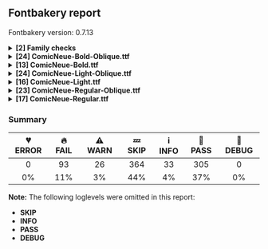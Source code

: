 ## Fontbakery report

Fontbakery version: 0.7.13

<details>
<summary><b>[2] Family checks</b></summary>
<details>
<summary>🔥 <b>FAIL:</b> Each font in a family must have the same vertical metrics values.</summary>

* [com.google.fonts/check/family/vertical_metrics](https://font-bakery.readthedocs.io/en/latest/fontbakery/profiles/universal.html#com.google.fonts/check/family/vertical_metrics)
* 🔥 **FAIL** usWinAscent is not the same across the family:
:Comic Neue BoldOblique: 942
Comic Neue Bold: 942
Comic Neue LightOblique: 947
Comic Neue Light: 948
Comic Neue Oblique: 940
Comic Neue Normal: 940
* 🔥 **FAIL** usWinDescent is not the same across the family:
:Comic Neue BoldOblique: 249
Comic Neue Bold: 249
Comic Neue LightOblique: 229
Comic Neue Light: 229
Comic Neue Oblique: 221
Comic Neue Normal: 221
* 🔥 **FAIL** ascent is not the same across the family:
:Comic Neue BoldOblique: 942
Comic Neue Bold: 942
Comic Neue LightOblique: 947
Comic Neue Light: 948
Comic Neue Oblique: 940
Comic Neue Normal: 940
* 🔥 **FAIL** descent is not the same across the family:
:Comic Neue BoldOblique: -249
Comic Neue Bold: -249
Comic Neue LightOblique: -229
Comic Neue Light: -229
Comic Neue Oblique: -221
Comic Neue Normal: -221

</details>
<details>
<summary>🔥 <b>FAIL:</b> Verify that each group of fonts with the same nameID 1 has maximum of 4 fonts</summary>

* [com.adobe.fonts/check/family/max_4_fonts_per_family_name](https://font-bakery.readthedocs.io/en/latest/fontbakery/profiles/name.html#com.adobe.fonts/check/family/max_4_fonts_per_family_name)
* 🔥 **FAIL** Family 'Comic Neue' has 6 fonts (should be 4 or fewer). [code: too-many]

</details>
<br>
</details>
<details>
<summary><b>[24] ComicNeue-Bold-Oblique.ttf</b></summary>
<details>
<summary>🔥 <b>FAIL:</b> Checking file is named canonically.</summary>

* [com.google.fonts/check/canonical_filename](https://font-bakery.readthedocs.io/en/latest/fontbakery/profiles/googlefonts.html#com.google.fonts/check/canonical_filename)
* 🔥 **FAIL** Style name used in "ComicNeue-Bold-Oblique.ttf" is not canonical. You should rebuild the font using any of the following style names: "Thin", "ExtraLight", "Light", "Regular", "Medium", "SemiBold", "Bold", "ExtraBold", "Black", "Thin Italic", "ExtraLight Italic", "Light Italic", "Italic", "Medium Italic", "SemiBold Italic", "Bold Italic", "ExtraBold Italic", "Black Italic". [code: bad-static-filename]

</details>
<details>
<summary>🔥 <b>FAIL:</b> Checking OS/2 fsType.</summary>

* [com.google.fonts/check/fstype](https://font-bakery.readthedocs.io/en/latest/fontbakery/profiles/googlefonts.html#com.google.fonts/check/fstype)
* 🔥 **FAIL** OS/2 fsType is a legacy DRM-related field.
In this font it is set to 4 meaning that:
The font may be embedded, and temporarily loaded on the remote system, but documents that use it must not be editable.

No such DRM restrictions can be enabled on the Google Fonts collection, so the fsType field must be set to zero (Installable Embedding) instead.
Fonts with this setting indicate that they may be embedded and permanently installed on the remote system by an application.

More detailed info is available at:
https://docs.microsoft.com/en-us/typography/opentype/spec/os2#fstype [code: drm]

</details>
<details>
<summary>🔥 <b>FAIL:</b> Check glyph coverage.</summary>

* [com.google.fonts/check/glyph_coverage](https://font-bakery.readthedocs.io/en/latest/fontbakery/profiles/googlefonts.html#com.google.fonts/check/glyph_coverage)
* 🔥 **FAIL** Missing required codepoints: 0x000D (CARRIAGE RETURN), 0x00A6 (BROKEN BAR), 0x00BC (VULGAR FRACTION ONE QUARTER), 0x00BD (VULGAR FRACTION ONE HALF), 0x00BE (VULGAR FRACTION THREE QUARTERS), 0x0131 (LATIN SMALL LETTER DOTLESS I), 0x02C6 (MODIFIER LETTER CIRCUMFLEX ACCENT), 0x02DA (RING ABOVE), 0x02DC (SMALL TILDE), 0x2044 (FRACTION SLASH) and 3 more. [code: missing-codepoints]

</details>
<details>
<summary>🔥 <b>FAIL:</b> Checking OS/2 usWeightClass.</summary>

* [com.google.fonts/check/usweightclass](https://font-bakery.readthedocs.io/en/latest/fontbakery/profiles/googlefonts.html#com.google.fonts/check/usweightclass)
* 🔥 **FAIL** OS/2 usWeightClass expected value for 'Regular' is 400 but this font has 700.
 GlyphsApp users should set a Custom Parameter for 'Axis Location' in each master to ensure that the information is accurately built into variable fonts. [code: bad-value]

</details>
<details>
<summary>🔥 <b>FAIL:</b> License URL matches License text on name table?</summary>

* [com.google.fonts/check/name/license_url](https://font-bakery.readthedocs.io/en/latest/fontbakery/profiles/googlefonts.html#com.google.fonts/check/name/license_url)
* 🔥 **FAIL** A known license URL must be provided in the NameID 14 (LICENSE INFO URL) entry. Currently accepted licenses are Apache: 'http://www.apache.org/licenses/LICENSE-2.0' or Open Font License: 'http://scripts.sil.org/OFL'
For a small set of legacy families the Ubuntu Font License 'https://www.ubuntu.com/legal/terms-and-policies/font-licence' may be acceptable as well.
When in doubt, please choose OFL for new font projects. [code: no-license-found]

</details>
<details>
<summary>🔥 <b>FAIL:</b> Copyright notices match canonical pattern in fonts</summary>

* [com.google.fonts/check/font_copyright](https://font-bakery.readthedocs.io/en/latest/fontbakery/profiles/googlefonts.html#com.google.fonts/check/font_copyright)
* 🔥 **FAIL** Name Table entry: Copyright notices should match a pattern similar to: "Copyright 2019 The Familyname Project Authors (git url)"
But instead we have got:
"-" [code: bad-notice-format]

</details>
<details>
<summary>🔥 <b>FAIL:</b> Checking OS/2 fsSelection value.</summary>

* [com.google.fonts/check/fsselection](https://font-bakery.readthedocs.io/en/latest/fontbakery/profiles/googlefonts.html#com.google.fonts/check/fsselection)
* 🔥 **FAIL** OS/2 fsSelection ITALIC bit should be reset. [code: bad-ITALIC]

</details>
<details>
<summary>🔥 <b>FAIL:</b> Checking post.italicAngle value.</summary>

* [com.google.fonts/check/italic_angle](https://font-bakery.readthedocs.io/en/latest/fontbakery/profiles/googlefonts.html#com.google.fonts/check/italic_angle)
* 🔥 **FAIL** Font is not italic, so post.italicAngle should be equal to zero. [code: non-zero-normal]

</details>
<details>
<summary>🔥 <b>FAIL:</b> Checking head.macStyle value.</summary>

* [com.google.fonts/check/mac_style](https://font-bakery.readthedocs.io/en/latest/fontbakery/profiles/googlefonts.html#com.google.fonts/check/mac_style)
* 🔥 **FAIL** head macStyle ITALIC bit should be reset. [code: bad-ITALIC]

</details>
<details>
<summary>🔥 <b>FAIL:</b> Check name table: FONT_SUBFAMILY_NAME entries. </summary>

* [com.google.fonts/check/name/subfamilyname](https://font-bakery.readthedocs.io/en/latest/fontbakery/profiles/googlefonts.html#com.google.fonts/check/name/subfamilyname)
* 🔥 **FAIL** SUBFAMILY_NAME for Win "BoldOblique" must be "Regular" [code: bad-familyname]

</details>
<details>
<summary>🔥 <b>FAIL:</b> Check name table: FULL_FONT_NAME entries. </summary>

* [com.google.fonts/check/name/fullfontname](https://font-bakery.readthedocs.io/en/latest/fontbakery/profiles/googlefonts.html#com.google.fonts/check/name/fullfontname)
* 🔥 **FAIL** Entry [FULL_FONT_NAME(4):WINDOWS(3)] on the "name" table: Expected "Comic Neue Bold"  but got "Comic Neue BoldOblique". [code: bad-entry]

</details>
<details>
<summary>🔥 <b>FAIL:</b> Check name table: POSTSCRIPT_NAME entries. </summary>

* [com.google.fonts/check/name/postscriptname](https://font-bakery.readthedocs.io/en/latest/fontbakery/profiles/googlefonts.html#com.google.fonts/check/name/postscriptname)
* 🔥 **FAIL** Entry [POSTSCRIPT_NAME(6):WINDOWS(3)] on the "name" table: Expected "ComicNeue-Bold" but got "ComicNeue-BoldOblique". [code: bad-entry]

</details>
<details>
<summary>🔥 <b>FAIL:</b> Check name table: TYPOGRAPHIC_FAMILY_NAME entries. </summary>

* [com.google.fonts/check/name/typographicfamilyname](https://font-bakery.readthedocs.io/en/latest/fontbakery/profiles/googlefonts.html#com.google.fonts/check/name/typographicfamilyname)
* 🔥 **FAIL** Font style is "Bold" and, for that reason, it is not expected to have a [TYPOGRAPHIC_FAMILY_NAME(16):WINDOWS(3)] entry! [code: ribbi]

</details>
<details>
<summary>🔥 <b>FAIL:</b> Check name table: TYPOGRAPHIC_SUBFAMILY_NAME entries. </summary>

* [com.google.fonts/check/name/typographicsubfamilyname](https://font-bakery.readthedocs.io/en/latest/fontbakery/profiles/googlefonts.html#com.google.fonts/check/name/typographicsubfamilyname)
* 🔥 **FAIL** TYPOGRAPHIC_SUBFAMILY_NAME entry for Win "Bold Oblique" must be "Regular". Please note, since the font style is RIBBI, this record can be safely deleted. [code: bad-win-name]

</details>
<details>
<summary>🔥 <b>FAIL:</b> Font enables smart dropout control in "prep" table instructions?</summary>

* [com.google.fonts/check/smart_dropout](https://font-bakery.readthedocs.io/en/latest/fontbakery/profiles/googlefonts.html#com.google.fonts/check/smart_dropout)
* 🔥 **FAIL** The 'prep' table does not contain TrueType instructions enabling smart dropout control. To fix, export the font with autohinting enabled, or run ttfautohint on the font, or run the `gftools fix-nonhinting` script. [code: lacks-smart-dropout]

</details>
<details>
<summary>🔥 <b>FAIL:</b> Name table records must not have trailing spaces.</summary>

* [com.google.fonts/check/name/trailing_spaces](https://font-bakery.readthedocs.io/en/latest/fontbakery/profiles/universal.html#com.google.fonts/check/name/trailing_spaces)
* 🔥 **FAIL** Name table record with key = (3, 1, 1033, 13) has trailing spaces that must be removed: 'Licensed u[...]sion 1.1. '

</details>
<details>
<summary>🔥 <b>FAIL:</b> Checking OS/2 usWinAscent & usWinDescent.</summary>

* [com.google.fonts/check/family/win_ascent_and_descent](https://font-bakery.readthedocs.io/en/latest/fontbakery/profiles/universal.html#com.google.fonts/check/family/win_ascent_and_descent)
* 🔥 **FAIL** OS/2.usWinAscent value should be equal or greater than 948, but got 942 instead [code: ascent]

</details>
<details>
<summary>🔥 <b>FAIL:</b> Checking OS/2 Metrics match hhea Metrics.</summary>

* [com.google.fonts/check/os2_metrics_match_hhea](https://font-bakery.readthedocs.io/en/latest/fontbakery/profiles/universal.html#com.google.fonts/check/os2_metrics_match_hhea)
* 🔥 **FAIL** OS/2 sTypoAscender and hhea ascent must be equal. [code: ascender]

</details>
<details>
<summary>🔥 <b>FAIL:</b> Are there unwanted tables?</summary>

* [com.google.fonts/check/unwanted_tables](https://font-bakery.readthedocs.io/en/latest/fontbakery/profiles/universal.html#com.google.fonts/check/unwanted_tables)
* 🔥 **FAIL** The following unwanted font tables were found:
Table: FFTM
Reason: Table contains redundant FontForge timestamp info

They can be removed by using fonttools/ttx.

</details>
<details>
<summary>🔥 <b>FAIL:</b> Does the font have a DSIG table?</summary>

* [com.google.fonts/check/dsig](https://font-bakery.readthedocs.io/en/latest/fontbakery/profiles/dsig.html#com.google.fonts/check/dsig)
* 🔥 **FAIL** This font lacks a digital signature (DSIG table). Some applications may require one (even if only a dummy placeholder) in order to work properly. You can add a DSIG table by running the `gftools fix-dsig` script. [code: lacks-signature]

</details>
<details>
<summary>⚠ <b>WARN:</b> Checking OS/2 achVendID.</summary>

* [com.google.fonts/check/vendor_id](https://font-bakery.readthedocs.io/en/latest/fontbakery/profiles/googlefonts.html#com.google.fonts/check/vendor_id)
* ⚠ **WARN** OS/2 VendorID value '    ' is not a known registered id. You should set it to your own 4 character code, and register that code with Microsoft at https://www.microsoft.com/typography/links/vendorlist.aspx [code: unknown]

</details>
<details>
<summary>⚠ <b>WARN:</b> Is the Grid-fitting and Scan-conversion Procedure ('gasp') table set to optimize rendering?</summary>

* [com.google.fonts/check/gasp](https://font-bakery.readthedocs.io/en/latest/fontbakery/profiles/googlefonts.html#com.google.fonts/check/gasp)
* ⚠ **WARN** The gasp range 0xFFFF value 0x02 should be set to 0x0F. [code: unset-flags]

</details>
<details>
<summary>⚠ <b>WARN:</b> Stricter unitsPerEm criteria for Google Fonts. </summary>

* [com.google.fonts/check/unitsperem_strict](https://font-bakery.readthedocs.io/en/latest/fontbakery/profiles/googlefonts.html#com.google.fonts/check/unitsperem_strict)
* ⚠ **WARN** Even though unitsPerEm (1000) in this font is reasonable. It is strongly advised to consider changing it to 2000, since it will likely improve the quality of Variable Fonts by avoiding excessive rounding of coordinates on interpolations. [code: legacy-value]

</details>
<details>
<summary>⚠ <b>WARN:</b> Check for points out of bounds.</summary>

* [com.google.fonts/check/points_out_of_bounds](https://font-bakery.readthedocs.io/en/latest/fontbakery/profiles/glyf.html#com.google.fonts/check/points_out_of_bounds)
* ⚠ **WARN** The following glyphs have coordinates which are out of bounds:
	* ('ampersand', 548, 61)
	* ('three', 35, 120)
	* ('five', 34, 120)
	* ('backslash', 439, 60)
	* ('asciicircum', 443, 418)
	* ('grave', 422, 582)
	* ('threesuperior', 42, 478)
	* ('Yacute', 95, 617)
	* ('Sacute', 34, 158)
	* ('Scircumflex', 34, 158) and 4 more.

This happens a lot when points are not extremes, which is usually bad. However, fixing this alert by adding points on extremes may do more harm than good, especially with italics, calligraphic-script, handwriting, rounded and other fonts. So it is common to ignore this message. [code: points-out-of-bounds]

</details>
<br>
</details>
<details>
<summary><b>[13] ComicNeue-Bold.ttf</b></summary>
<details>
<summary>🔥 <b>FAIL:</b> Checking OS/2 fsType.</summary>

* [com.google.fonts/check/fstype](https://font-bakery.readthedocs.io/en/latest/fontbakery/profiles/googlefonts.html#com.google.fonts/check/fstype)
* 🔥 **FAIL** OS/2 fsType is a legacy DRM-related field.
In this font it is set to 4 meaning that:
The font may be embedded, and temporarily loaded on the remote system, but documents that use it must not be editable.

No such DRM restrictions can be enabled on the Google Fonts collection, so the fsType field must be set to zero (Installable Embedding) instead.
Fonts with this setting indicate that they may be embedded and permanently installed on the remote system by an application.

More detailed info is available at:
https://docs.microsoft.com/en-us/typography/opentype/spec/os2#fstype [code: drm]

</details>
<details>
<summary>🔥 <b>FAIL:</b> Check glyph coverage.</summary>

* [com.google.fonts/check/glyph_coverage](https://font-bakery.readthedocs.io/en/latest/fontbakery/profiles/googlefonts.html#com.google.fonts/check/glyph_coverage)
* 🔥 **FAIL** Missing required codepoints: 0x000D (CARRIAGE RETURN), 0x00A6 (BROKEN BAR), 0x00BC (VULGAR FRACTION ONE QUARTER), 0x00BD (VULGAR FRACTION ONE HALF), 0x00BE (VULGAR FRACTION THREE QUARTERS), 0x0131 (LATIN SMALL LETTER DOTLESS I), 0x02C6 (MODIFIER LETTER CIRCUMFLEX ACCENT), 0x02DA (RING ABOVE), 0x02DC (SMALL TILDE), 0x2044 (FRACTION SLASH) and 3 more. [code: missing-codepoints]

</details>
<details>
<summary>🔥 <b>FAIL:</b> License URL matches License text on name table?</summary>

* [com.google.fonts/check/name/license_url](https://font-bakery.readthedocs.io/en/latest/fontbakery/profiles/googlefonts.html#com.google.fonts/check/name/license_url)
* 🔥 **FAIL** A known license URL must be provided in the NameID 14 (LICENSE INFO URL) entry. Currently accepted licenses are Apache: 'http://www.apache.org/licenses/LICENSE-2.0' or Open Font License: 'http://scripts.sil.org/OFL'
For a small set of legacy families the Ubuntu Font License 'https://www.ubuntu.com/legal/terms-and-policies/font-licence' may be acceptable as well.
When in doubt, please choose OFL for new font projects. [code: no-license-found]

</details>
<details>
<summary>🔥 <b>FAIL:</b> Copyright notices match canonical pattern in fonts</summary>

* [com.google.fonts/check/font_copyright](https://font-bakery.readthedocs.io/en/latest/fontbakery/profiles/googlefonts.html#com.google.fonts/check/font_copyright)
* 🔥 **FAIL** Name Table entry: Copyright notices should match a pattern similar to: "Copyright 2019 The Familyname Project Authors (git url)"
But instead we have got:
"-" [code: bad-notice-format]

</details>
<details>
<summary>🔥 <b>FAIL:</b> Check name table: TYPOGRAPHIC_FAMILY_NAME entries. </summary>

* [com.google.fonts/check/name/typographicfamilyname](https://font-bakery.readthedocs.io/en/latest/fontbakery/profiles/googlefonts.html#com.google.fonts/check/name/typographicfamilyname)
* 🔥 **FAIL** Font style is "Bold" and, for that reason, it is not expected to have a [TYPOGRAPHIC_FAMILY_NAME(16):WINDOWS(3)] entry! [code: ribbi]

</details>
<details>
<summary>🔥 <b>FAIL:</b> Font enables smart dropout control in "prep" table instructions?</summary>

* [com.google.fonts/check/smart_dropout](https://font-bakery.readthedocs.io/en/latest/fontbakery/profiles/googlefonts.html#com.google.fonts/check/smart_dropout)
* 🔥 **FAIL** The 'prep' table does not contain TrueType instructions enabling smart dropout control. To fix, export the font with autohinting enabled, or run ttfautohint on the font, or run the `gftools fix-nonhinting` script. [code: lacks-smart-dropout]

</details>
<details>
<summary>🔥 <b>FAIL:</b> Checking OS/2 usWinAscent & usWinDescent.</summary>

* [com.google.fonts/check/family/win_ascent_and_descent](https://font-bakery.readthedocs.io/en/latest/fontbakery/profiles/universal.html#com.google.fonts/check/family/win_ascent_and_descent)
* 🔥 **FAIL** OS/2.usWinAscent value should be equal or greater than 948, but got 942 instead [code: ascent]

</details>
<details>
<summary>🔥 <b>FAIL:</b> Checking OS/2 Metrics match hhea Metrics.</summary>

* [com.google.fonts/check/os2_metrics_match_hhea](https://font-bakery.readthedocs.io/en/latest/fontbakery/profiles/universal.html#com.google.fonts/check/os2_metrics_match_hhea)
* 🔥 **FAIL** OS/2 sTypoAscender and hhea ascent must be equal. [code: ascender]

</details>
<details>
<summary>🔥 <b>FAIL:</b> Are there unwanted tables?</summary>

* [com.google.fonts/check/unwanted_tables](https://font-bakery.readthedocs.io/en/latest/fontbakery/profiles/universal.html#com.google.fonts/check/unwanted_tables)
* 🔥 **FAIL** The following unwanted font tables were found:
Table: FFTM
Reason: Table contains redundant FontForge timestamp info

They can be removed by using fonttools/ttx.

</details>
<details>
<summary>🔥 <b>FAIL:</b> Does the font have a DSIG table?</summary>

* [com.google.fonts/check/dsig](https://font-bakery.readthedocs.io/en/latest/fontbakery/profiles/dsig.html#com.google.fonts/check/dsig)
* 🔥 **FAIL** This font lacks a digital signature (DSIG table). Some applications may require one (even if only a dummy placeholder) in order to work properly. You can add a DSIG table by running the `gftools fix-dsig` script. [code: lacks-signature]

</details>
<details>
<summary>⚠ <b>WARN:</b> Checking OS/2 achVendID.</summary>

* [com.google.fonts/check/vendor_id](https://font-bakery.readthedocs.io/en/latest/fontbakery/profiles/googlefonts.html#com.google.fonts/check/vendor_id)
* ⚠ **WARN** OS/2 VendorID value '    ' is not a known registered id. You should set it to your own 4 character code, and register that code with Microsoft at https://www.microsoft.com/typography/links/vendorlist.aspx [code: unknown]

</details>
<details>
<summary>⚠ <b>WARN:</b> Stricter unitsPerEm criteria for Google Fonts. </summary>

* [com.google.fonts/check/unitsperem_strict](https://font-bakery.readthedocs.io/en/latest/fontbakery/profiles/googlefonts.html#com.google.fonts/check/unitsperem_strict)
* ⚠ **WARN** Even though unitsPerEm (1000) in this font is reasonable. It is strongly advised to consider changing it to 2000, since it will likely improve the quality of Variable Fonts by avoiding excessive rounding of coordinates on interpolations. [code: legacy-value]

</details>
<details>
<summary>⚠ <b>WARN:</b> Check for points out of bounds.</summary>

* [com.google.fonts/check/points_out_of_bounds](https://font-bakery.readthedocs.io/en/latest/fontbakery/profiles/glyf.html#com.google.fonts/check/points_out_of_bounds)
* ⚠ **WARN** The following glyphs have coordinates which are out of bounds:
	* ('d', 471, 648)
	* ('g', 463, 510)
	* ('i', 168, 644)
	* ('j', 286, 650)
	* ('q', 456, 491) and ('gcircumflex', 463, 510)

This happens a lot when points are not extremes, which is usually bad. However, fixing this alert by adding points on extremes may do more harm than good, especially with italics, calligraphic-script, handwriting, rounded and other fonts. So it is common to ignore this message. [code: points-out-of-bounds]

</details>
<br>
</details>
<details>
<summary><b>[24] ComicNeue-Light-Oblique.ttf</b></summary>
<details>
<summary>🔥 <b>FAIL:</b> Checking file is named canonically.</summary>

* [com.google.fonts/check/canonical_filename](https://font-bakery.readthedocs.io/en/latest/fontbakery/profiles/googlefonts.html#com.google.fonts/check/canonical_filename)
* 🔥 **FAIL** Style name used in "ComicNeue-Light-Oblique.ttf" is not canonical. You should rebuild the font using any of the following style names: "Thin", "ExtraLight", "Light", "Regular", "Medium", "SemiBold", "Bold", "ExtraBold", "Black", "Thin Italic", "ExtraLight Italic", "Light Italic", "Italic", "Medium Italic", "SemiBold Italic", "Bold Italic", "ExtraBold Italic", "Black Italic". [code: bad-static-filename]

</details>
<details>
<summary>🔥 <b>FAIL:</b> Checking OS/2 fsType.</summary>

* [com.google.fonts/check/fstype](https://font-bakery.readthedocs.io/en/latest/fontbakery/profiles/googlefonts.html#com.google.fonts/check/fstype)
* 🔥 **FAIL** OS/2 fsType is a legacy DRM-related field.
In this font it is set to 4 meaning that:
The font may be embedded, and temporarily loaded on the remote system, but documents that use it must not be editable.

No such DRM restrictions can be enabled on the Google Fonts collection, so the fsType field must be set to zero (Installable Embedding) instead.
Fonts with this setting indicate that they may be embedded and permanently installed on the remote system by an application.

More detailed info is available at:
https://docs.microsoft.com/en-us/typography/opentype/spec/os2#fstype [code: drm]

</details>
<details>
<summary>🔥 <b>FAIL:</b> Check glyph coverage.</summary>

* [com.google.fonts/check/glyph_coverage](https://font-bakery.readthedocs.io/en/latest/fontbakery/profiles/googlefonts.html#com.google.fonts/check/glyph_coverage)
* 🔥 **FAIL** Missing required codepoints: 0x000D (CARRIAGE RETURN), 0x00A6 (BROKEN BAR), 0x00BC (VULGAR FRACTION ONE QUARTER), 0x00BD (VULGAR FRACTION ONE HALF), 0x00BE (VULGAR FRACTION THREE QUARTERS), 0x0131 (LATIN SMALL LETTER DOTLESS I), 0x02C6 (MODIFIER LETTER CIRCUMFLEX ACCENT), 0x02DA (RING ABOVE), 0x02DC (SMALL TILDE), 0x2044 (FRACTION SLASH) and 3 more. [code: missing-codepoints]

</details>
<details>
<summary>🔥 <b>FAIL:</b> Checking OS/2 usWeightClass.</summary>

* [com.google.fonts/check/usweightclass](https://font-bakery.readthedocs.io/en/latest/fontbakery/profiles/googlefonts.html#com.google.fonts/check/usweightclass)
* 🔥 **FAIL** OS/2 usWeightClass expected value for 'Regular' is 400 but this font has 300.
 GlyphsApp users should set a Custom Parameter for 'Axis Location' in each master to ensure that the information is accurately built into variable fonts. [code: bad-value]

</details>
<details>
<summary>🔥 <b>FAIL:</b> License URL matches License text on name table?</summary>

* [com.google.fonts/check/name/license_url](https://font-bakery.readthedocs.io/en/latest/fontbakery/profiles/googlefonts.html#com.google.fonts/check/name/license_url)
* 🔥 **FAIL** A known license URL must be provided in the NameID 14 (LICENSE INFO URL) entry. Currently accepted licenses are Apache: 'http://www.apache.org/licenses/LICENSE-2.0' or Open Font License: 'http://scripts.sil.org/OFL'
For a small set of legacy families the Ubuntu Font License 'https://www.ubuntu.com/legal/terms-and-policies/font-licence' may be acceptable as well.
When in doubt, please choose OFL for new font projects. [code: no-license-found]

</details>
<details>
<summary>🔥 <b>FAIL:</b> Copyright notices match canonical pattern in fonts</summary>

* [com.google.fonts/check/font_copyright](https://font-bakery.readthedocs.io/en/latest/fontbakery/profiles/googlefonts.html#com.google.fonts/check/font_copyright)
* 🔥 **FAIL** Name Table entry: Copyright notices should match a pattern similar to: "Copyright 2019 The Familyname Project Authors (git url)"
But instead we have got:
"-" [code: bad-notice-format]

</details>
<details>
<summary>🔥 <b>FAIL:</b> Checking OS/2 fsSelection value.</summary>

* [com.google.fonts/check/fsselection](https://font-bakery.readthedocs.io/en/latest/fontbakery/profiles/googlefonts.html#com.google.fonts/check/fsselection)
* 🔥 **FAIL** OS/2 fsSelection REGULAR bit should be set. [code: bad-REGULAR]
* 🔥 **FAIL** OS/2 fsSelection ITALIC bit should be reset. [code: bad-ITALIC]

</details>
<details>
<summary>🔥 <b>FAIL:</b> Checking post.italicAngle value.</summary>

* [com.google.fonts/check/italic_angle](https://font-bakery.readthedocs.io/en/latest/fontbakery/profiles/googlefonts.html#com.google.fonts/check/italic_angle)
* 🔥 **FAIL** Font is not italic, so post.italicAngle should be equal to zero. [code: non-zero-normal]

</details>
<details>
<summary>🔥 <b>FAIL:</b> Checking head.macStyle value.</summary>

* [com.google.fonts/check/mac_style](https://font-bakery.readthedocs.io/en/latest/fontbakery/profiles/googlefonts.html#com.google.fonts/check/mac_style)
* 🔥 **FAIL** head macStyle ITALIC bit should be reset. [code: bad-ITALIC]

</details>
<details>
<summary>🔥 <b>FAIL:</b> Check name table: FONT_FAMILY_NAME entries. </summary>

* [com.google.fonts/check/name/familyname](https://font-bakery.readthedocs.io/en/latest/fontbakery/profiles/googlefonts.html#com.google.fonts/check/name/familyname)
* 🔥 **FAIL** Entry [FONT_FAMILY_NAME(1):WINDOWS(3)] on the "name" table: Expected "Comic Neue Light" but got "Comic Neue". [code: mismatch]

</details>
<details>
<summary>🔥 <b>FAIL:</b> Check name table: FONT_SUBFAMILY_NAME entries. </summary>

* [com.google.fonts/check/name/subfamilyname](https://font-bakery.readthedocs.io/en/latest/fontbakery/profiles/googlefonts.html#com.google.fonts/check/name/subfamilyname)
* 🔥 **FAIL** SUBFAMILY_NAME for Win "LightOblique" must be "Regular" [code: bad-familyname]

</details>
<details>
<summary>🔥 <b>FAIL:</b> Check name table: FULL_FONT_NAME entries. </summary>

* [com.google.fonts/check/name/fullfontname](https://font-bakery.readthedocs.io/en/latest/fontbakery/profiles/googlefonts.html#com.google.fonts/check/name/fullfontname)
* 🔥 **FAIL** Entry [FULL_FONT_NAME(4):WINDOWS(3)] on the "name" table: Expected "Comic Neue Light"  but got "Comic Neue LightOblique". [code: bad-entry]

</details>
<details>
<summary>🔥 <b>FAIL:</b> Check name table: POSTSCRIPT_NAME entries. </summary>

* [com.google.fonts/check/name/postscriptname](https://font-bakery.readthedocs.io/en/latest/fontbakery/profiles/googlefonts.html#com.google.fonts/check/name/postscriptname)
* 🔥 **FAIL** Entry [POSTSCRIPT_NAME(6):WINDOWS(3)] on the "name" table: Expected "ComicNeue-Light" but got "ComicNeue-LightOblique". [code: bad-entry]

</details>
<details>
<summary>🔥 <b>FAIL:</b> Check name table: TYPOGRAPHIC_SUBFAMILY_NAME entries. </summary>

* [com.google.fonts/check/name/typographicsubfamilyname](https://font-bakery.readthedocs.io/en/latest/fontbakery/profiles/googlefonts.html#com.google.fonts/check/name/typographicsubfamilyname)
* 🔥 **FAIL** TYPOGRAPHIC_SUBFAMILY_NAME entry for Win "Light Oblique" must be "Regular". Please note, since the font style is RIBBI, this record can be safely deleted. [code: bad-win-name]

</details>
<details>
<summary>🔥 <b>FAIL:</b> Font enables smart dropout control in "prep" table instructions?</summary>

* [com.google.fonts/check/smart_dropout](https://font-bakery.readthedocs.io/en/latest/fontbakery/profiles/googlefonts.html#com.google.fonts/check/smart_dropout)
* 🔥 **FAIL** The 'prep' table does not contain TrueType instructions enabling smart dropout control. To fix, export the font with autohinting enabled, or run ttfautohint on the font, or run the `gftools fix-nonhinting` script. [code: lacks-smart-dropout]

</details>
<details>
<summary>🔥 <b>FAIL:</b> Checking OS/2 usWinAscent & usWinDescent.</summary>

* [com.google.fonts/check/family/win_ascent_and_descent](https://font-bakery.readthedocs.io/en/latest/fontbakery/profiles/universal.html#com.google.fonts/check/family/win_ascent_and_descent)
* 🔥 **FAIL** OS/2.usWinAscent value should be equal or greater than 948, but got 947 instead [code: ascent]

</details>
<details>
<summary>🔥 <b>FAIL:</b> Checking OS/2 Metrics match hhea Metrics.</summary>

* [com.google.fonts/check/os2_metrics_match_hhea](https://font-bakery.readthedocs.io/en/latest/fontbakery/profiles/universal.html#com.google.fonts/check/os2_metrics_match_hhea)
* 🔥 **FAIL** OS/2 sTypoAscender and hhea ascent must be equal. [code: ascender]

</details>
<details>
<summary>🔥 <b>FAIL:</b> Are there unwanted tables?</summary>

* [com.google.fonts/check/unwanted_tables](https://font-bakery.readthedocs.io/en/latest/fontbakery/profiles/universal.html#com.google.fonts/check/unwanted_tables)
* 🔥 **FAIL** The following unwanted font tables were found:
Table: FFTM
Reason: Table contains redundant FontForge timestamp info

They can be removed by using fonttools/ttx.

</details>
<details>
<summary>🔥 <b>FAIL:</b> Does the font have a DSIG table?</summary>

* [com.google.fonts/check/dsig](https://font-bakery.readthedocs.io/en/latest/fontbakery/profiles/dsig.html#com.google.fonts/check/dsig)
* 🔥 **FAIL** This font lacks a digital signature (DSIG table). Some applications may require one (even if only a dummy placeholder) in order to work properly. You can add a DSIG table by running the `gftools fix-dsig` script. [code: lacks-signature]

</details>
<details>
<summary>⚠ <b>WARN:</b> Checking OS/2 achVendID.</summary>

* [com.google.fonts/check/vendor_id](https://font-bakery.readthedocs.io/en/latest/fontbakery/profiles/googlefonts.html#com.google.fonts/check/vendor_id)
* ⚠ **WARN** OS/2 VendorID value '    ' is not a known registered id. You should set it to your own 4 character code, and register that code with Microsoft at https://www.microsoft.com/typography/links/vendorlist.aspx [code: unknown]

</details>
<details>
<summary>⚠ <b>WARN:</b> Is the Grid-fitting and Scan-conversion Procedure ('gasp') table set to optimize rendering?</summary>

* [com.google.fonts/check/gasp](https://font-bakery.readthedocs.io/en/latest/fontbakery/profiles/googlefonts.html#com.google.fonts/check/gasp)
* ⚠ **WARN** The gasp range 0xFFFF value 0x02 should be set to 0x0F. [code: unset-flags]

</details>
<details>
<summary>⚠ <b>WARN:</b> Stricter unitsPerEm criteria for Google Fonts. </summary>

* [com.google.fonts/check/unitsperem_strict](https://font-bakery.readthedocs.io/en/latest/fontbakery/profiles/googlefonts.html#com.google.fonts/check/unitsperem_strict)
* ⚠ **WARN** Even though unitsPerEm (1000) in this font is reasonable. It is strongly advised to consider changing it to 2000, since it will likely improve the quality of Variable Fonts by avoiding excessive rounding of coordinates on interpolations. [code: legacy-value]

</details>
<details>
<summary>⚠ <b>WARN:</b> Check if each glyph has the recommended amount of contours.</summary>

* [com.google.fonts/check/contour_count](https://font-bakery.readthedocs.io/en/latest/fontbakery/profiles/googlefonts.html#com.google.fonts/check/contour_count)
* ⚠ **WARN** This check inspects the glyph outlines and detects the total number of contours in each of them. The expected values are infered from the typical ammounts of contours observed in a large collection of reference font families. The divergences listed below may simply indicate a significantly different design on some of your glyphs. On the other hand, some of these may flag actual bugs in the font such as glyphs mapped to an incorrect codepoint. Please consider reviewing the design and codepoint assignment of these to make sure they are correct.

The following glyphs do not have the recommended number of contours:

Glyph name: at	Contours detected: 1	Expected: 2 [code: contour-count]

</details>
<details>
<summary>⚠ <b>WARN:</b> Check for points out of bounds.</summary>

* [com.google.fonts/check/points_out_of_bounds](https://font-bakery.readthedocs.io/en/latest/fontbakery/profiles/glyf.html#com.google.fonts/check/points_out_of_bounds)
* ⚠ **WARN** The following glyphs have coordinates which are out of bounds:
	* ('exclam', 259, 689)
	* ('quotedbl', 185, 521)
	* ('quotedbl', 383, 698)
	* ('numbersign', 791, 474)
	* ('numbersign', 108, 219)
	* ('percent', 711, 689)
	* ('percent', 166, 9)
	* ('ampersand', 601, 23)
	* ('quotesingle', 259, 698)
	* ('quotesingle', 185, 521) and 254 more.

This happens a lot when points are not extremes, which is usually bad. However, fixing this alert by adding points on extremes may do more harm than good, especially with italics, calligraphic-script, handwriting, rounded and other fonts. So it is common to ignore this message. [code: points-out-of-bounds]

</details>
<br>
</details>
<details>
<summary><b>[16] ComicNeue-Light.ttf</b></summary>
<details>
<summary>🔥 <b>FAIL:</b> Checking OS/2 fsType.</summary>

* [com.google.fonts/check/fstype](https://font-bakery.readthedocs.io/en/latest/fontbakery/profiles/googlefonts.html#com.google.fonts/check/fstype)
* 🔥 **FAIL** OS/2 fsType is a legacy DRM-related field.
In this font it is set to 4 meaning that:
The font may be embedded, and temporarily loaded on the remote system, but documents that use it must not be editable.

No such DRM restrictions can be enabled on the Google Fonts collection, so the fsType field must be set to zero (Installable Embedding) instead.
Fonts with this setting indicate that they may be embedded and permanently installed on the remote system by an application.

More detailed info is available at:
https://docs.microsoft.com/en-us/typography/opentype/spec/os2#fstype [code: drm]

</details>
<details>
<summary>🔥 <b>FAIL:</b> Check glyph coverage.</summary>

* [com.google.fonts/check/glyph_coverage](https://font-bakery.readthedocs.io/en/latest/fontbakery/profiles/googlefonts.html#com.google.fonts/check/glyph_coverage)
* 🔥 **FAIL** Missing required codepoints: 0x000D (CARRIAGE RETURN), 0x00A6 (BROKEN BAR), 0x00BC (VULGAR FRACTION ONE QUARTER), 0x00BD (VULGAR FRACTION ONE HALF), 0x00BE (VULGAR FRACTION THREE QUARTERS), 0x0131 (LATIN SMALL LETTER DOTLESS I), 0x02C6 (MODIFIER LETTER CIRCUMFLEX ACCENT), 0x02DA (RING ABOVE), 0x02DC (SMALL TILDE), 0x2044 (FRACTION SLASH) and 3 more. [code: missing-codepoints]

</details>
<details>
<summary>🔥 <b>FAIL:</b> License URL matches License text on name table?</summary>

* [com.google.fonts/check/name/license_url](https://font-bakery.readthedocs.io/en/latest/fontbakery/profiles/googlefonts.html#com.google.fonts/check/name/license_url)
* 🔥 **FAIL** A known license URL must be provided in the NameID 14 (LICENSE INFO URL) entry. Currently accepted licenses are Apache: 'http://www.apache.org/licenses/LICENSE-2.0' or Open Font License: 'http://scripts.sil.org/OFL'
For a small set of legacy families the Ubuntu Font License 'https://www.ubuntu.com/legal/terms-and-policies/font-licence' may be acceptable as well.
When in doubt, please choose OFL for new font projects. [code: no-license-found]

</details>
<details>
<summary>🔥 <b>FAIL:</b> Copyright notices match canonical pattern in fonts</summary>

* [com.google.fonts/check/font_copyright](https://font-bakery.readthedocs.io/en/latest/fontbakery/profiles/googlefonts.html#com.google.fonts/check/font_copyright)
* 🔥 **FAIL** Name Table entry: Copyright notices should match a pattern similar to: "Copyright 2019 The Familyname Project Authors (git url)"
But instead we have got:
"-" [code: bad-notice-format]

</details>
<details>
<summary>🔥 <b>FAIL:</b> Checking OS/2 fsSelection value.</summary>

* [com.google.fonts/check/fsselection](https://font-bakery.readthedocs.io/en/latest/fontbakery/profiles/googlefonts.html#com.google.fonts/check/fsselection)
* 🔥 **FAIL** OS/2 fsSelection REGULAR bit should be set. [code: bad-REGULAR]

</details>
<details>
<summary>🔥 <b>FAIL:</b> Check name table: FONT_FAMILY_NAME entries. </summary>

* [com.google.fonts/check/name/familyname](https://font-bakery.readthedocs.io/en/latest/fontbakery/profiles/googlefonts.html#com.google.fonts/check/name/familyname)
* 🔥 **FAIL** Entry [FONT_FAMILY_NAME(1):WINDOWS(3)] on the "name" table: Expected "Comic Neue Light" but got "Comic Neue". [code: mismatch]

</details>
<details>
<summary>🔥 <b>FAIL:</b> Check name table: FONT_SUBFAMILY_NAME entries. </summary>

* [com.google.fonts/check/name/subfamilyname](https://font-bakery.readthedocs.io/en/latest/fontbakery/profiles/googlefonts.html#com.google.fonts/check/name/subfamilyname)
* 🔥 **FAIL** SUBFAMILY_NAME for Win "Light" must be "Regular" [code: bad-familyname]

</details>
<details>
<summary>🔥 <b>FAIL:</b> Font enables smart dropout control in "prep" table instructions?</summary>

* [com.google.fonts/check/smart_dropout](https://font-bakery.readthedocs.io/en/latest/fontbakery/profiles/googlefonts.html#com.google.fonts/check/smart_dropout)
* 🔥 **FAIL** The 'prep' table does not contain TrueType instructions enabling smart dropout control. To fix, export the font with autohinting enabled, or run ttfautohint on the font, or run the `gftools fix-nonhinting` script. [code: lacks-smart-dropout]

</details>
<details>
<summary>🔥 <b>FAIL:</b> Checking OS/2 Metrics match hhea Metrics.</summary>

* [com.google.fonts/check/os2_metrics_match_hhea](https://font-bakery.readthedocs.io/en/latest/fontbakery/profiles/universal.html#com.google.fonts/check/os2_metrics_match_hhea)
* 🔥 **FAIL** OS/2 sTypoAscender and hhea ascent must be equal. [code: ascender]

</details>
<details>
<summary>🔥 <b>FAIL:</b> Are there unwanted tables?</summary>

* [com.google.fonts/check/unwanted_tables](https://font-bakery.readthedocs.io/en/latest/fontbakery/profiles/universal.html#com.google.fonts/check/unwanted_tables)
* 🔥 **FAIL** The following unwanted font tables were found:
Table: FFTM
Reason: Table contains redundant FontForge timestamp info

They can be removed by using fonttools/ttx.

</details>
<details>
<summary>🔥 <b>FAIL:</b> Does the font have a DSIG table?</summary>

* [com.google.fonts/check/dsig](https://font-bakery.readthedocs.io/en/latest/fontbakery/profiles/dsig.html#com.google.fonts/check/dsig)
* 🔥 **FAIL** This font lacks a digital signature (DSIG table). Some applications may require one (even if only a dummy placeholder) in order to work properly. You can add a DSIG table by running the `gftools fix-dsig` script. [code: lacks-signature]

</details>
<details>
<summary>⚠ <b>WARN:</b> Checking OS/2 achVendID.</summary>

* [com.google.fonts/check/vendor_id](https://font-bakery.readthedocs.io/en/latest/fontbakery/profiles/googlefonts.html#com.google.fonts/check/vendor_id)
* ⚠ **WARN** OS/2 VendorID value '    ' is not a known registered id. You should set it to your own 4 character code, and register that code with Microsoft at https://www.microsoft.com/typography/links/vendorlist.aspx [code: unknown]

</details>
<details>
<summary>⚠ <b>WARN:</b> Is the Grid-fitting and Scan-conversion Procedure ('gasp') table set to optimize rendering?</summary>

* [com.google.fonts/check/gasp](https://font-bakery.readthedocs.io/en/latest/fontbakery/profiles/googlefonts.html#com.google.fonts/check/gasp)
* ⚠ **WARN** The gasp range 0xFFFF value 0x02 should be set to 0x0F. [code: unset-flags]

</details>
<details>
<summary>⚠ <b>WARN:</b> Stricter unitsPerEm criteria for Google Fonts. </summary>

* [com.google.fonts/check/unitsperem_strict](https://font-bakery.readthedocs.io/en/latest/fontbakery/profiles/googlefonts.html#com.google.fonts/check/unitsperem_strict)
* ⚠ **WARN** Even though unitsPerEm (1000) in this font is reasonable. It is strongly advised to consider changing it to 2000, since it will likely improve the quality of Variable Fonts by avoiding excessive rounding of coordinates on interpolations. [code: legacy-value]

</details>
<details>
<summary>⚠ <b>WARN:</b> Check if each glyph has the recommended amount of contours.</summary>

* [com.google.fonts/check/contour_count](https://font-bakery.readthedocs.io/en/latest/fontbakery/profiles/googlefonts.html#com.google.fonts/check/contour_count)
* ⚠ **WARN** This check inspects the glyph outlines and detects the total number of contours in each of them. The expected values are infered from the typical ammounts of contours observed in a large collection of reference font families. The divergences listed below may simply indicate a significantly different design on some of your glyphs. On the other hand, some of these may flag actual bugs in the font such as glyphs mapped to an incorrect codepoint. Please consider reviewing the design and codepoint assignment of these to make sure they are correct.

The following glyphs do not have the recommended number of contours:

Glyph name: at	Contours detected: 1	Expected: 2 [code: contour-count]

</details>
<details>
<summary>⚠ <b>WARN:</b> Check for points out of bounds.</summary>

* [com.google.fonts/check/points_out_of_bounds](https://font-bakery.readthedocs.io/en/latest/fontbakery/profiles/glyf.html#com.google.fonts/check/points_out_of_bounds)
* ⚠ **WARN** The following glyphs have coordinates which are out of bounds:
	* ('j', 263, 698)
	* ('braceleft', 296, 823)
	* ('braceleft', 296, -131)
	* ('braceright', 71, 823)
	* ('braceright', 71, -131)
	* ('paragraph', 395, 800)
	* ('Lacute', 79, -1)
	* ('Lcaron', 79, -1) and ('Lslash', 132, -1)

This happens a lot when points are not extremes, which is usually bad. However, fixing this alert by adding points on extremes may do more harm than good, especially with italics, calligraphic-script, handwriting, rounded and other fonts. So it is common to ignore this message. [code: points-out-of-bounds]

</details>
<br>
</details>
<details>
<summary><b>[23] ComicNeue-Regular-Oblique.ttf</b></summary>
<details>
<summary>🔥 <b>FAIL:</b> Checking file is named canonically.</summary>

* [com.google.fonts/check/canonical_filename](https://font-bakery.readthedocs.io/en/latest/fontbakery/profiles/googlefonts.html#com.google.fonts/check/canonical_filename)
* 🔥 **FAIL** Style name used in "ComicNeue-Regular-Oblique.ttf" is not canonical. You should rebuild the font using any of the following style names: "Thin", "ExtraLight", "Light", "Regular", "Medium", "SemiBold", "Bold", "ExtraBold", "Black", "Thin Italic", "ExtraLight Italic", "Light Italic", "Italic", "Medium Italic", "SemiBold Italic", "Bold Italic", "ExtraBold Italic", "Black Italic". [code: bad-static-filename]

</details>
<details>
<summary>🔥 <b>FAIL:</b> Checking OS/2 fsType.</summary>

* [com.google.fonts/check/fstype](https://font-bakery.readthedocs.io/en/latest/fontbakery/profiles/googlefonts.html#com.google.fonts/check/fstype)
* 🔥 **FAIL** OS/2 fsType is a legacy DRM-related field.
In this font it is set to 4 meaning that:
The font may be embedded, and temporarily loaded on the remote system, but documents that use it must not be editable.

No such DRM restrictions can be enabled on the Google Fonts collection, so the fsType field must be set to zero (Installable Embedding) instead.
Fonts with this setting indicate that they may be embedded and permanently installed on the remote system by an application.

More detailed info is available at:
https://docs.microsoft.com/en-us/typography/opentype/spec/os2#fstype [code: drm]

</details>
<details>
<summary>🔥 <b>FAIL:</b> Check glyph coverage.</summary>

* [com.google.fonts/check/glyph_coverage](https://font-bakery.readthedocs.io/en/latest/fontbakery/profiles/googlefonts.html#com.google.fonts/check/glyph_coverage)
* 🔥 **FAIL** Missing required codepoints: 0x000D (CARRIAGE RETURN), 0x00A6 (BROKEN BAR), 0x00BC (VULGAR FRACTION ONE QUARTER), 0x00BD (VULGAR FRACTION ONE HALF), 0x00BE (VULGAR FRACTION THREE QUARTERS), 0x0131 (LATIN SMALL LETTER DOTLESS I), 0x02C6 (MODIFIER LETTER CIRCUMFLEX ACCENT), 0x02DA (RING ABOVE), 0x02DC (SMALL TILDE), 0x2044 (FRACTION SLASH) and 3 more. [code: missing-codepoints]

</details>
<details>
<summary>🔥 <b>FAIL:</b> License URL matches License text on name table?</summary>

* [com.google.fonts/check/name/license_url](https://font-bakery.readthedocs.io/en/latest/fontbakery/profiles/googlefonts.html#com.google.fonts/check/name/license_url)
* 🔥 **FAIL** A known license URL must be provided in the NameID 14 (LICENSE INFO URL) entry. Currently accepted licenses are Apache: 'http://www.apache.org/licenses/LICENSE-2.0' or Open Font License: 'http://scripts.sil.org/OFL'
For a small set of legacy families the Ubuntu Font License 'https://www.ubuntu.com/legal/terms-and-policies/font-licence' may be acceptable as well.
When in doubt, please choose OFL for new font projects. [code: no-license-found]

</details>
<details>
<summary>🔥 <b>FAIL:</b> Copyright notices match canonical pattern in fonts</summary>

* [com.google.fonts/check/font_copyright](https://font-bakery.readthedocs.io/en/latest/fontbakery/profiles/googlefonts.html#com.google.fonts/check/font_copyright)
* 🔥 **FAIL** Name Table entry: Copyright notices should match a pattern similar to: "Copyright 2019 The Familyname Project Authors (git url)"
But instead we have got:
"-" [code: bad-notice-format]

</details>
<details>
<summary>🔥 <b>FAIL:</b> Checking OS/2 fsSelection value.</summary>

* [com.google.fonts/check/fsselection](https://font-bakery.readthedocs.io/en/latest/fontbakery/profiles/googlefonts.html#com.google.fonts/check/fsselection)
* 🔥 **FAIL** OS/2 fsSelection REGULAR bit should be set. [code: bad-REGULAR]
* 🔥 **FAIL** OS/2 fsSelection ITALIC bit should be reset. [code: bad-ITALIC]

</details>
<details>
<summary>🔥 <b>FAIL:</b> Checking post.italicAngle value.</summary>

* [com.google.fonts/check/italic_angle](https://font-bakery.readthedocs.io/en/latest/fontbakery/profiles/googlefonts.html#com.google.fonts/check/italic_angle)
* 🔥 **FAIL** Font is not italic, so post.italicAngle should be equal to zero. [code: non-zero-normal]

</details>
<details>
<summary>🔥 <b>FAIL:</b> Checking head.macStyle value.</summary>

* [com.google.fonts/check/mac_style](https://font-bakery.readthedocs.io/en/latest/fontbakery/profiles/googlefonts.html#com.google.fonts/check/mac_style)
* 🔥 **FAIL** head macStyle ITALIC bit should be reset. [code: bad-ITALIC]

</details>
<details>
<summary>🔥 <b>FAIL:</b> Check name table: FONT_SUBFAMILY_NAME entries. </summary>

* [com.google.fonts/check/name/subfamilyname](https://font-bakery.readthedocs.io/en/latest/fontbakery/profiles/googlefonts.html#com.google.fonts/check/name/subfamilyname)
* 🔥 **FAIL** SUBFAMILY_NAME for Win "Oblique" must be "Regular" [code: bad-familyname]

</details>
<details>
<summary>🔥 <b>FAIL:</b> Check name table: FULL_FONT_NAME entries. </summary>

* [com.google.fonts/check/name/fullfontname](https://font-bakery.readthedocs.io/en/latest/fontbakery/profiles/googlefonts.html#com.google.fonts/check/name/fullfontname)
* 🔥 **FAIL** Entry [FULL_FONT_NAME(4):WINDOWS(3)] on the "name" table: Expected "Comic Neue Regular"  but got "Comic Neue Oblique". [code: bad-entry]

</details>
<details>
<summary>🔥 <b>FAIL:</b> Check name table: POSTSCRIPT_NAME entries. </summary>

* [com.google.fonts/check/name/postscriptname](https://font-bakery.readthedocs.io/en/latest/fontbakery/profiles/googlefonts.html#com.google.fonts/check/name/postscriptname)
* 🔥 **FAIL** Entry [POSTSCRIPT_NAME(6):WINDOWS(3)] on the "name" table: Expected "ComicNeue-Regular" but got "ComicNeue-Oblique". [code: bad-entry]

</details>
<details>
<summary>🔥 <b>FAIL:</b> Check name table: TYPOGRAPHIC_FAMILY_NAME entries. </summary>

* [com.google.fonts/check/name/typographicfamilyname](https://font-bakery.readthedocs.io/en/latest/fontbakery/profiles/googlefonts.html#com.google.fonts/check/name/typographicfamilyname)
* 🔥 **FAIL** Font style is "Regular" and, for that reason, it is not expected to have a [TYPOGRAPHIC_FAMILY_NAME(16):WINDOWS(3)] entry! [code: ribbi]

</details>
<details>
<summary>🔥 <b>FAIL:</b> Check name table: TYPOGRAPHIC_SUBFAMILY_NAME entries. </summary>

* [com.google.fonts/check/name/typographicsubfamilyname](https://font-bakery.readthedocs.io/en/latest/fontbakery/profiles/googlefonts.html#com.google.fonts/check/name/typographicsubfamilyname)
* 🔥 **FAIL** TYPOGRAPHIC_SUBFAMILY_NAME entry for Win "Oblique" must be "Regular". Please note, since the font style is RIBBI, this record can be safely deleted. [code: bad-win-name]

</details>
<details>
<summary>🔥 <b>FAIL:</b> Font enables smart dropout control in "prep" table instructions?</summary>

* [com.google.fonts/check/smart_dropout](https://font-bakery.readthedocs.io/en/latest/fontbakery/profiles/googlefonts.html#com.google.fonts/check/smart_dropout)
* 🔥 **FAIL** The 'prep' table does not contain TrueType instructions enabling smart dropout control. To fix, export the font with autohinting enabled, or run ttfautohint on the font, or run the `gftools fix-nonhinting` script. [code: lacks-smart-dropout]

</details>
<details>
<summary>🔥 <b>FAIL:</b> Checking OS/2 usWinAscent & usWinDescent.</summary>

* [com.google.fonts/check/family/win_ascent_and_descent](https://font-bakery.readthedocs.io/en/latest/fontbakery/profiles/universal.html#com.google.fonts/check/family/win_ascent_and_descent)
* 🔥 **FAIL** OS/2.usWinAscent value should be equal or greater than 948, but got 940 instead [code: ascent]
* 🔥 **FAIL** OS/2.usWinDescent value should be equal or greater than 229, but got 221 instead [code: descent]

</details>
<details>
<summary>🔥 <b>FAIL:</b> Checking OS/2 Metrics match hhea Metrics.</summary>

* [com.google.fonts/check/os2_metrics_match_hhea](https://font-bakery.readthedocs.io/en/latest/fontbakery/profiles/universal.html#com.google.fonts/check/os2_metrics_match_hhea)
* 🔥 **FAIL** OS/2 sTypoAscender and hhea ascent must be equal. [code: ascender]

</details>
<details>
<summary>🔥 <b>FAIL:</b> Are there unwanted tables?</summary>

* [com.google.fonts/check/unwanted_tables](https://font-bakery.readthedocs.io/en/latest/fontbakery/profiles/universal.html#com.google.fonts/check/unwanted_tables)
* 🔥 **FAIL** The following unwanted font tables were found:
Table: FFTM
Reason: Table contains redundant FontForge timestamp info

They can be removed by using fonttools/ttx.

</details>
<details>
<summary>🔥 <b>FAIL:</b> Does the font have a DSIG table?</summary>

* [com.google.fonts/check/dsig](https://font-bakery.readthedocs.io/en/latest/fontbakery/profiles/dsig.html#com.google.fonts/check/dsig)
* 🔥 **FAIL** This font lacks a digital signature (DSIG table). Some applications may require one (even if only a dummy placeholder) in order to work properly. You can add a DSIG table by running the `gftools fix-dsig` script. [code: lacks-signature]

</details>
<details>
<summary>⚠ <b>WARN:</b> Checking OS/2 achVendID.</summary>

* [com.google.fonts/check/vendor_id](https://font-bakery.readthedocs.io/en/latest/fontbakery/profiles/googlefonts.html#com.google.fonts/check/vendor_id)
* ⚠ **WARN** OS/2 VendorID value '    ' is not a known registered id. You should set it to your own 4 character code, and register that code with Microsoft at https://www.microsoft.com/typography/links/vendorlist.aspx [code: unknown]

</details>
<details>
<summary>⚠ <b>WARN:</b> Is the Grid-fitting and Scan-conversion Procedure ('gasp') table set to optimize rendering?</summary>

* [com.google.fonts/check/gasp](https://font-bakery.readthedocs.io/en/latest/fontbakery/profiles/googlefonts.html#com.google.fonts/check/gasp)
* ⚠ **WARN** The gasp range 0xFFFF value 0x02 should be set to 0x0F. [code: unset-flags]

</details>
<details>
<summary>⚠ <b>WARN:</b> Stricter unitsPerEm criteria for Google Fonts. </summary>

* [com.google.fonts/check/unitsperem_strict](https://font-bakery.readthedocs.io/en/latest/fontbakery/profiles/googlefonts.html#com.google.fonts/check/unitsperem_strict)
* ⚠ **WARN** Even though unitsPerEm (1000) in this font is reasonable. It is strongly advised to consider changing it to 2000, since it will likely improve the quality of Variable Fonts by avoiding excessive rounding of coordinates on interpolations. [code: legacy-value]

</details>
<details>
<summary>⚠ <b>WARN:</b> Check if each glyph has the recommended amount of contours.</summary>

* [com.google.fonts/check/contour_count](https://font-bakery.readthedocs.io/en/latest/fontbakery/profiles/googlefonts.html#com.google.fonts/check/contour_count)
* ⚠ **WARN** This check inspects the glyph outlines and detects the total number of contours in each of them. The expected values are infered from the typical ammounts of contours observed in a large collection of reference font families. The divergences listed below may simply indicate a significantly different design on some of your glyphs. On the other hand, some of these may flag actual bugs in the font such as glyphs mapped to an incorrect codepoint. Please consider reviewing the design and codepoint assignment of these to make sure they are correct.

The following glyphs do not have the recommended number of contours:

Glyph name: at	Contours detected: 1	Expected: 2 [code: contour-count]

</details>
<details>
<summary>⚠ <b>WARN:</b> Check for points out of bounds.</summary>

* [com.google.fonts/check/points_out_of_bounds](https://font-bakery.readthedocs.io/en/latest/fontbakery/profiles/glyf.html#com.google.fonts/check/points_out_of_bounds)
* ⚠ **WARN** The following glyphs have coordinates which are out of bounds:
	* ('dollar', 40, 148)
	* ('ampersand', 547, 35)
	* ('five', 35, 112)
	* ('less', 66, 231)
	* ('greater', 470, 263)
	* ('A', 525, 34)
	* ('N', 640, 665)
	* ('N', 13, 17)
	* ('backslash', 151, 656)
	* ('backslash', 428, 35) and 64 more.

This happens a lot when points are not extremes, which is usually bad. However, fixing this alert by adding points on extremes may do more harm than good, especially with italics, calligraphic-script, handwriting, rounded and other fonts. So it is common to ignore this message. [code: points-out-of-bounds]

</details>
<br>
</details>
<details>
<summary><b>[17] ComicNeue-Regular.ttf</b></summary>
<details>
<summary>🔥 <b>FAIL:</b> Checking OS/2 fsType.</summary>

* [com.google.fonts/check/fstype](https://font-bakery.readthedocs.io/en/latest/fontbakery/profiles/googlefonts.html#com.google.fonts/check/fstype)
* 🔥 **FAIL** OS/2 fsType is a legacy DRM-related field.
In this font it is set to 4 meaning that:
The font may be embedded, and temporarily loaded on the remote system, but documents that use it must not be editable.

No such DRM restrictions can be enabled on the Google Fonts collection, so the fsType field must be set to zero (Installable Embedding) instead.
Fonts with this setting indicate that they may be embedded and permanently installed on the remote system by an application.

More detailed info is available at:
https://docs.microsoft.com/en-us/typography/opentype/spec/os2#fstype [code: drm]

</details>
<details>
<summary>🔥 <b>FAIL:</b> Check glyph coverage.</summary>

* [com.google.fonts/check/glyph_coverage](https://font-bakery.readthedocs.io/en/latest/fontbakery/profiles/googlefonts.html#com.google.fonts/check/glyph_coverage)
* 🔥 **FAIL** Missing required codepoints: 0x000D (CARRIAGE RETURN), 0x00A6 (BROKEN BAR), 0x00BC (VULGAR FRACTION ONE QUARTER), 0x00BD (VULGAR FRACTION ONE HALF), 0x00BE (VULGAR FRACTION THREE QUARTERS), 0x0131 (LATIN SMALL LETTER DOTLESS I), 0x02C6 (MODIFIER LETTER CIRCUMFLEX ACCENT), 0x02DA (RING ABOVE), 0x02DC (SMALL TILDE), 0x2044 (FRACTION SLASH) and 3 more. [code: missing-codepoints]

</details>
<details>
<summary>🔥 <b>FAIL:</b> License URL matches License text on name table?</summary>

* [com.google.fonts/check/name/license_url](https://font-bakery.readthedocs.io/en/latest/fontbakery/profiles/googlefonts.html#com.google.fonts/check/name/license_url)
* 🔥 **FAIL** A known license URL must be provided in the NameID 14 (LICENSE INFO URL) entry. Currently accepted licenses are Apache: 'http://www.apache.org/licenses/LICENSE-2.0' or Open Font License: 'http://scripts.sil.org/OFL'
For a small set of legacy families the Ubuntu Font License 'https://www.ubuntu.com/legal/terms-and-policies/font-licence' may be acceptable as well.
When in doubt, please choose OFL for new font projects. [code: no-license-found]

</details>
<details>
<summary>🔥 <b>FAIL:</b> Copyright notices match canonical pattern in fonts</summary>

* [com.google.fonts/check/font_copyright](https://font-bakery.readthedocs.io/en/latest/fontbakery/profiles/googlefonts.html#com.google.fonts/check/font_copyright)
* 🔥 **FAIL** Name Table entry: Copyright notices should match a pattern similar to: "Copyright 2019 The Familyname Project Authors (git url)"
But instead we have got:
"-" [code: bad-notice-format]

</details>
<details>
<summary>🔥 <b>FAIL:</b> Check name table: FONT_SUBFAMILY_NAME entries. </summary>

* [com.google.fonts/check/name/subfamilyname](https://font-bakery.readthedocs.io/en/latest/fontbakery/profiles/googlefonts.html#com.google.fonts/check/name/subfamilyname)
* 🔥 **FAIL** SUBFAMILY_NAME for Win "Normal" must be "Regular" [code: bad-familyname]

</details>
<details>
<summary>🔥 <b>FAIL:</b> Check name table: FULL_FONT_NAME entries. </summary>

* [com.google.fonts/check/name/fullfontname](https://font-bakery.readthedocs.io/en/latest/fontbakery/profiles/googlefonts.html#com.google.fonts/check/name/fullfontname)
* 🔥 **FAIL** Entry [FULL_FONT_NAME(4):WINDOWS(3)] on the "name" table: Expected "Comic Neue Regular"  but got "Comic Neue Normal". [code: bad-entry]

</details>
<details>
<summary>🔥 <b>FAIL:</b> Check name table: POSTSCRIPT_NAME entries. </summary>

* [com.google.fonts/check/name/postscriptname](https://font-bakery.readthedocs.io/en/latest/fontbakery/profiles/googlefonts.html#com.google.fonts/check/name/postscriptname)
* 🔥 **FAIL** Entry [POSTSCRIPT_NAME(6):WINDOWS(3)] on the "name" table: Expected "ComicNeue-Regular" but got "ComicNeue". [code: bad-entry]

</details>
<details>
<summary>🔥 <b>FAIL:</b> Check name table: TYPOGRAPHIC_FAMILY_NAME entries. </summary>

* [com.google.fonts/check/name/typographicfamilyname](https://font-bakery.readthedocs.io/en/latest/fontbakery/profiles/googlefonts.html#com.google.fonts/check/name/typographicfamilyname)
* 🔥 **FAIL** Font style is "Regular" and, for that reason, it is not expected to have a [TYPOGRAPHIC_FAMILY_NAME(16):WINDOWS(3)] entry! [code: ribbi]

</details>
<details>
<summary>🔥 <b>FAIL:</b> Font enables smart dropout control in "prep" table instructions?</summary>

* [com.google.fonts/check/smart_dropout](https://font-bakery.readthedocs.io/en/latest/fontbakery/profiles/googlefonts.html#com.google.fonts/check/smart_dropout)
* 🔥 **FAIL** The 'prep' table does not contain TrueType instructions enabling smart dropout control. To fix, export the font with autohinting enabled, or run ttfautohint on the font, or run the `gftools fix-nonhinting` script. [code: lacks-smart-dropout]

</details>
<details>
<summary>🔥 <b>FAIL:</b> Checking OS/2 usWinAscent & usWinDescent.</summary>

* [com.google.fonts/check/family/win_ascent_and_descent](https://font-bakery.readthedocs.io/en/latest/fontbakery/profiles/universal.html#com.google.fonts/check/family/win_ascent_and_descent)
* 🔥 **FAIL** OS/2.usWinAscent value should be equal or greater than 948, but got 940 instead [code: ascent]
* 🔥 **FAIL** OS/2.usWinDescent value should be equal or greater than 229, but got 221 instead [code: descent]

</details>
<details>
<summary>🔥 <b>FAIL:</b> Checking OS/2 Metrics match hhea Metrics.</summary>

* [com.google.fonts/check/os2_metrics_match_hhea](https://font-bakery.readthedocs.io/en/latest/fontbakery/profiles/universal.html#com.google.fonts/check/os2_metrics_match_hhea)
* 🔥 **FAIL** OS/2 sTypoAscender and hhea ascent must be equal. [code: ascender]

</details>
<details>
<summary>🔥 <b>FAIL:</b> Are there unwanted tables?</summary>

* [com.google.fonts/check/unwanted_tables](https://font-bakery.readthedocs.io/en/latest/fontbakery/profiles/universal.html#com.google.fonts/check/unwanted_tables)
* 🔥 **FAIL** The following unwanted font tables were found:
Table: FFTM
Reason: Table contains redundant FontForge timestamp info

They can be removed by using fonttools/ttx.

</details>
<details>
<summary>🔥 <b>FAIL:</b> Does the font have a DSIG table?</summary>

* [com.google.fonts/check/dsig](https://font-bakery.readthedocs.io/en/latest/fontbakery/profiles/dsig.html#com.google.fonts/check/dsig)
* 🔥 **FAIL** This font lacks a digital signature (DSIG table). Some applications may require one (even if only a dummy placeholder) in order to work properly. You can add a DSIG table by running the `gftools fix-dsig` script. [code: lacks-signature]

</details>
<details>
<summary>⚠ <b>WARN:</b> Checking OS/2 achVendID.</summary>

* [com.google.fonts/check/vendor_id](https://font-bakery.readthedocs.io/en/latest/fontbakery/profiles/googlefonts.html#com.google.fonts/check/vendor_id)
* ⚠ **WARN** OS/2 VendorID value '    ' is not a known registered id. You should set it to your own 4 character code, and register that code with Microsoft at https://www.microsoft.com/typography/links/vendorlist.aspx [code: unknown]

</details>
<details>
<summary>⚠ <b>WARN:</b> Stricter unitsPerEm criteria for Google Fonts. </summary>

* [com.google.fonts/check/unitsperem_strict](https://font-bakery.readthedocs.io/en/latest/fontbakery/profiles/googlefonts.html#com.google.fonts/check/unitsperem_strict)
* ⚠ **WARN** Even though unitsPerEm (1000) in this font is reasonable. It is strongly advised to consider changing it to 2000, since it will likely improve the quality of Variable Fonts by avoiding excessive rounding of coordinates on interpolations. [code: legacy-value]

</details>
<details>
<summary>⚠ <b>WARN:</b> Check if each glyph has the recommended amount of contours.</summary>

* [com.google.fonts/check/contour_count](https://font-bakery.readthedocs.io/en/latest/fontbakery/profiles/googlefonts.html#com.google.fonts/check/contour_count)
* ⚠ **WARN** This check inspects the glyph outlines and detects the total number of contours in each of them. The expected values are infered from the typical ammounts of contours observed in a large collection of reference font families. The divergences listed below may simply indicate a significantly different design on some of your glyphs. On the other hand, some of these may flag actual bugs in the font such as glyphs mapped to an incorrect codepoint. Please consider reviewing the design and codepoint assignment of these to make sure they are correct.

The following glyphs do not have the recommended number of contours:

Glyph name: at	Contours detected: 1	Expected: 2 [code: contour-count]

</details>
<details>
<summary>⚠ <b>WARN:</b> Check for points out of bounds.</summary>

* [com.google.fonts/check/points_out_of_bounds](https://font-bakery.readthedocs.io/en/latest/fontbakery/profiles/glyf.html#com.google.fonts/check/points_out_of_bounds)
* ⚠ **WARN** The following glyphs have coordinates which are out of bounds:
	* ('j', 269, 669) and ('q', 450, 502)

This happens a lot when points are not extremes, which is usually bad. However, fixing this alert by adding points on extremes may do more harm than good, especially with italics, calligraphic-script, handwriting, rounded and other fonts. So it is common to ignore this message. [code: points-out-of-bounds]

</details>
<br>
</details>

### Summary

| 💔 ERROR | 🔥 FAIL | ⚠ WARN | 💤 SKIP | ℹ INFO | 🍞 PASS | 🔎 DEBUG |
|:-----:|:----:|:----:|:----:|:----:|:----:|:----:|
| 0 | 93 | 26 | 364 | 33 | 305 | 0 |
| 0% | 11% | 3% | 44% | 4% | 37% | 0% |

**Note:** The following loglevels were omitted in this report:
* **SKIP**
* **INFO**
* **PASS**
* **DEBUG**
